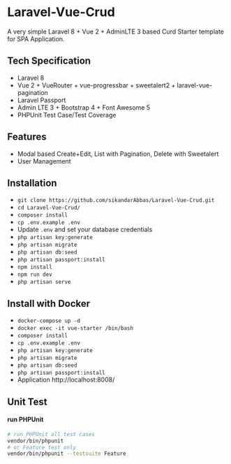 # Laravel-Vue-Crud
A very simple Laravel 8 + Vue 2 + AdminLTE 3 based Curd Starter template for SPA Application.
## Tech Specification

- Laravel 8
- Vue 2 + VueRouter + vue-progressbar + sweetalert2 + laravel-vue-pagination
- Laravel Passport
- Admin LTE 3 + Bootstrap 4 + Font Awesome 5
- PHPUnit Test Case/Test Coverage

## Features

- Modal based Create+Edit, List with Pagination, Delete with Sweetalert
- User Management

## Installation

- `git clone https://github.com/sikandarAbbas/Laravel-Vue-Crud.git`
- `cd Laravel-Vue-Crud/`
- `composer install`
- `cp .env.example .env`
- Update `.env` and set your database credentials
- `php artisan key:generate`
- `php artisan migrate`
- `php artisan db:seed`
- `php artisan passport:install`
- `npm install`
- `npm run dev`
- `php artisan serve`

## Install with Docker

- `docker-compose up -d`
- `docker exec -it vue-starter /bin/bash`
- `composer install`
- `cp .env.example .env`
- `php artisan key:generate`
- `php artisan migrate`
- `php artisan db:seed`
- `php artisan passport:install`
- Application http://localhost:8008/

## Unit Test

#### run PHPUnit

```bash
# run PHPUnit all test cases
vendor/bin/phpunit
# or Feature test only
vendor/bin/phpunit --testsuite Feature
```
